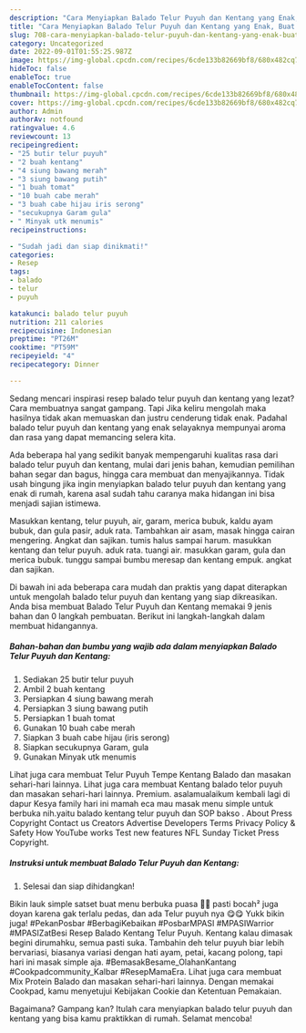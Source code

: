 ```yaml
---
description: "Cara Menyiapkan Balado Telur Puyuh dan Kentang yang Enak, Buat Buka Puasa}"
title: "Cara Menyiapkan Balado Telur Puyuh dan Kentang yang Enak, Buat Buka Puasa}"
slug: 708-cara-menyiapkan-balado-telur-puyuh-dan-kentang-yang-enak-buat-buka-puasa
category: Uncategorized
date: 2022-09-01T01:55:25.987Z
image: https://img-global.cpcdn.com/recipes/6cde133b82669bf8/680x482cq70/balado-telur-puyuh-dan-kentang-foto-resep-utama.jpg
hideToc: false
enableToc: true
enableTocContent: false
thumbnail: https://img-global.cpcdn.com/recipes/6cde133b82669bf8/680x482cq70/balado-telur-puyuh-dan-kentang-foto-resep-utama.jpg
cover: https://img-global.cpcdn.com/recipes/6cde133b82669bf8/680x482cq70/balado-telur-puyuh-dan-kentang-foto-resep-utama.jpg
author: Admin
authorAv: notfound
ratingvalue: 4.6
reviewcount: 13
recipeingredient:
- "25 butir telur puyuh"
- "2 buah kentang"
- "4 siung bawang merah"
- "3 siung bawang putih"
- "1 buah tomat"
- "10 buah cabe merah"
- "3 buah cabe hijau iris serong"
- "secukupnya Garam gula"
- " Minyak utk menumis"
recipeinstructions:

- "Sudah jadi dan siap dinikmati!"
categories:
- Resep
tags:
- balado
- telur
- puyuh

katakunci: balado telur puyuh 
nutrition: 211 calories
recipecuisine: Indonesian
preptime: "PT26M"
cooktime: "PT59M"
recipeyield: "4"
recipecategory: Dinner

---
```



Sedang mencari inspirasi resep balado telur puyuh dan kentang yang lezat? Cara membuatnya sangat gampang. Tapi Jika keliru mengolah maka hasilnya tidak akan memuaskan dan justru cenderung tidak enak. Padahal balado telur puyuh dan kentang yang enak selayaknya mempunyai aroma dan rasa yang dapat memancing selera kita.


Ada beberapa hal yang sedikit banyak mempengaruhi kualitas rasa dari balado telur puyuh dan kentang, mulai dari jenis bahan, kemudian pemilihan bahan segar dan bagus, hingga cara membuat dan menyajikannya. Tidak usah bingung jika ingin menyiapkan balado telur puyuh dan kentang yang enak di rumah, karena asal sudah tahu caranya maka hidangan ini bisa menjadi sajian istimewa.

Masukkan kentang, telur puyuh, air, garam, merica bubuk, kaldu ayam bubuk, dan gula pasir, aduk rata. Tambahkan air asam, masak hingga cairan mengering. Angkat dan sajikan. tumis halus sampai harum. masukkan kentang dan telur puyuh. aduk rata. tuangi air. masukkan garam, gula dan merica bubuk. tunggu sampai bumbu meresap dan kentang empuk. angkat dan sajikan.


Di bawah ini ada beberapa cara mudah dan praktis yang dapat diterapkan untuk mengolah balado telur puyuh dan kentang yang siap dikreasikan. Anda bisa membuat Balado Telur Puyuh dan Kentang memakai 9 jenis bahan dan 0 langkah pembuatan. Berikut ini langkah-langkah dalam membuat hidangannya.

<!--inarticleads1-->

##### Bahan-bahan dan bumbu yang wajib ada dalam menyiapkan Balado Telur Puyuh dan Kentang:

1. Sediakan 25 butir telur puyuh
1. Ambil 2 buah kentang
1. Persiapkan 4 siung bawang merah
1. Persiapkan 3 siung bawang putih
1. Persiapkan 1 buah tomat
1. Gunakan 10 buah cabe merah
1. Siapkan 3 buah cabe hijau (iris serong)
1. Siapkan secukupnya Garam, gula
1. Gunakan  Minyak utk menumis


Lihat juga cara membuat Telur Puyuh Tempe Kentang Balado dan masakan sehari-hari lainnya. Lihat juga cara membuat Kentang balado telor puyuh dan masakan sehari-hari lainnya. Premium. asalamualaikum kembali lagi di dapur Kesya family hari ini mamah eca mau masak menu simple untuk berbuka nih.yaitu balado kentang telur puyuh dan SOP bakso . About Press Copyright Contact us Creators Advertise Developers Terms Privacy Policy &amp; Safety How YouTube works Test new features NFL Sunday Ticket Press Copyright. 

<!--inarticleads2-->

##### Instruksi untuk membuat Balado Telur Puyuh dan Kentang:


1. Selesai dan siap dihidangkan!

Bikin lauk simple satset buat menu berbuka puasa 🥰🥰 pasti bocah² juga doyan karena gak terlalu pedas, dan ada Telur puyuh nya 😋😋 Yukk bikin juga! #PekanPosbar #BerbagiKebaikan #PosbarMPASI #MPASIWarrior #MPASIZatBesi Resep Balado Kentang Telur Puyuh. Kentang kalau dimasak begini dirumahku, semua pasti suka. Tambahin deh telur puyuh biar lebih bervariasi, biasanya variasi dengan hati ayam, petai, kacang polong, tapi hari ini masak simple aja. #BemasakBesame_OlahanKantang #Cookpadcommunity_Kalbar #ResepMamaEra. Lihat juga cara membuat Mix Protein Balado dan masakan sehari-hari lainnya. Dengan memakai Cookpad, kamu menyetujui Kebijakan Cookie dan Ketentuan Pemakaian. 

Bagaimana? Gampang kan? Itulah cara menyiapkan balado telur puyuh dan kentang yang bisa kamu praktikkan di rumah. Selamat mencoba!
